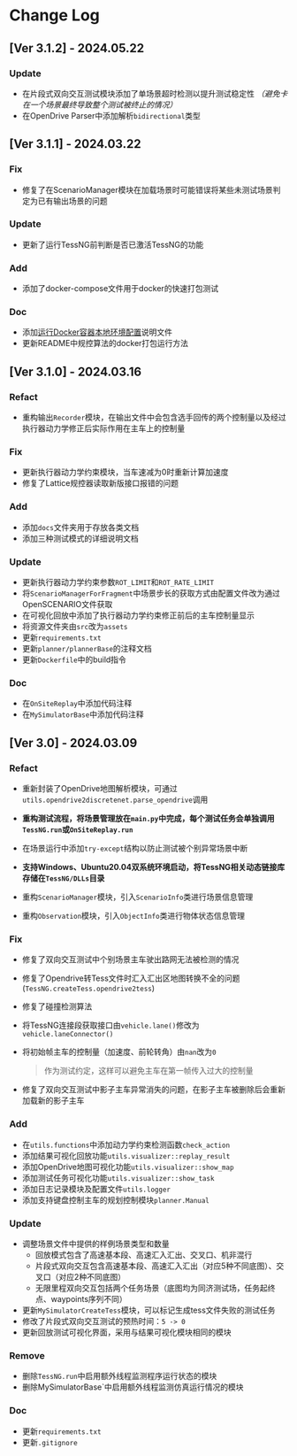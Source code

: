 # Change Log

## [Ver 3.1.2] - 2024.05.22

### Update
+ 在片段式双向交互测试模块添加了单场景超时检测以提升测试稳定性 *（避免卡在一个场景最终导致整个测试被终止的情况）*
+ 在OpenDrive Parser中添加解析`bidirectional`类型

## [Ver 3.1.1] - 2024.03.22

### Fix 
+ 修复了在ScenarioManager模块在加载场景时可能错误将某些未测试场景判定为已有输出场景的问题

### Update
+ 更新了运行TessNG前判断是否已激活TessNG的功能

### Add
+ 添加了docker-compose文件用于docker的快速打包测试

### Doc

+ 添加[运行Docker容器本地环境配置](./docs/Docker_env_setup.md)说明文件
+ 更新README中规控算法的docker打包运行方法




## [Ver 3.1.0] - 2024.03.16

### Refact

+ 重构输出`Recorder`模块，在输出文件中会包含选手回传的两个控制量以及经过执行器动力学修正后实际作用在主车上的控制量

### Fix

+ 更新执行器动力学约束模块，当车速减为0时重新计算加速度
+ 修复了Lattice规控器读取新版接口报错的问题

### Add

+ 添加`docs`文件夹用于存放各类文档
+ 添加三种测试模式的详细说明文档

### Update

+ 更新执行器动力学约束参数`ROT_LIMIT`和`ROT_RATE_LIMIT`
+ 将`ScenarioManagerForFragment`中场景步长的获取方式由配置文件改为通过OpenSCENARIO文件获取
+ 在可视化回放中添加了执行器动力学约束修正前后的主车控制量显示
+ 将资源文件夹由`src`改为`assets`
+ 更新`requirements.txt`
+ 更新`planner/plannerBase`的注释文档
+ 更新`Dockerfile`中的build指令

### Doc

+ 在`OnSiteReplay`中添加代码注释
+ 在`MySimulatorBase`中添加代码注释



## [Ver 3.0] - 2024.03.09

### Refact

+ 重新封装了OpenDrive地图解析模块，可通过`utils.opendrive2discretenet.parse_opendrive`调用

+ **重构测试流程，将场景管理放在`main.py`中完成，每个测试任务会单独调用`TessNG.run`或`OnSiteReplay.run`**

+ 在场景运行中添加`try-except`结构以防止测试被个别异常场景中断

+ **支持Windows、Ubuntu20.04双系统环境启动，将TessNG相关动态链接库存储在`TessNG/DLLs`目录**

+ 重构`ScenarioManager`模块，引入`ScenarioInfo`类进行场景信息管理

+ 重构`Observation`模块，引入`ObjectInfo`类进行物体状态信息管理

  

### Fix

+ 修复了双向交互测试中个别场景主车驶出路网无法被检测的情况

+ 修复了Opendrive转Tess文件时汇入汇出区地图转换不全的问题(`TessNG.createTess.opendrive2tess`)

+ 修复了碰撞检测算法

+ 将TessNG连接段获取接口由`vehicle.lane()`修改为`vehicle.laneConnector()`

+ 将初始帧主车的控制量（加速度、前轮转角）由`nan`改为`0`

  > 作为测试约定，这样可以避免主车在第一帧传入过大的控制量

+ 修复了双向交互测试中影子主车异常消失的问题，在影子主车被删除后会重新加载新的影子主车



### Add

+ 在`utils.functions`中添加动力学约束检测函数`check_action`
+ 添加结果可视化回放功能`utils.visualizer::replay_result`
+ 添加OpenDrive地图可视化功能`utils.visualizer::show_map`
+ 添加测试任务可视化功能`utils.visualizer::show_task`
+ 添加日志记录模块及配置文件`utils.logger`
+ 添加支持键盘控制主车的规划控制模块`planner.Manual`



### Update

+ 调整场景文件中提供的样例场景类型和数量
  + 回放模式包含了高速基本段、高速汇入汇出、交叉口、机非混行
  + 片段式双向交互包含高速基本段、高速汇入汇出（对应5种不同底图）、交叉口（对应2种不同底图）
  + 无限里程双向交互包括两个任务场景（底图均为同济测试场，任务起终点、waypoints序列不同）
+ 更新`MySimulatorCreateTess`模块，可以标记生成tess文件失败的测试任务
+ 修改了片段式双向交互测试的预热时间：`5 -> 0`
+ 更新回放测试可视化界面，采用与结果可视化模块相同的模块



### Remove

+ 删除`TessNG.run`中启用额外线程监测程序运行状态的模块
+ 删除MySimulatorBase`中启用额外线程监测仿真运行情况的模块



### Doc

+ 更新`requirements.txt`
+ 更新`.gitignore`

